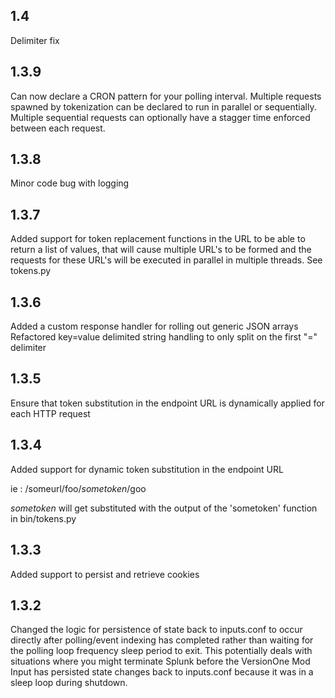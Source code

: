1.4
----
Delimiter fix

1.3.9
-----
Can now declare a CRON pattern for your polling interval.
Multiple requests spawned by tokenization can be declared to run in parallel or sequentially.
Multiple sequential requests can optionally have a stagger time enforced between each request.

1.3.8
-----
Minor code bug with logging

1.3.7
-----
Added support for token replacement functions in the URL to be able to return a list
of values, that will cause multiple URL's to be formed and the requests for these
URL's will be executed in parallel in multiple threads. See tokens.py

1.3.6
-----

Added a custom response handler for rolling out generic JSON arrays
Refactored key=value delimited string handling to only split on the first "=" delimiter

1.3.5
-----

Ensure that token substitution in the endpoint URL is dynamically applied for each
HTTP request

1.3.4
-----

Added support for dynamic token substitution in the endpoint URL

ie : /someurl/foo/$sometoken$/goo 

$sometoken$ will get substituted with the output of the 'sometoken' function
in bin/tokens.py

1.3.3
-----
Added support to persist and retrieve cookies

1.3.2
-----
Changed the logic for persistence of state back to inputs.conf to occur directly after polling/event indexing has completed rather than waiting for the polling loop frequency sleep period to exit. This potentially deals with situations where you might terminate Splunk before the VersionOne Mod Input has persisted state changes back to inputs.conf because it was in a sleep loop during shutdown.